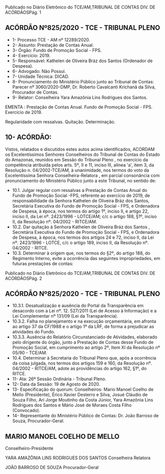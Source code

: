 Publicado  no  Diário  Eletrônico do TCE/AM,TRIBUNAL DE CONTAS DIV. DE ACÓRDÃOSPág. 1

## ACÓRDÃO Nº825/2020 - TCE - TRIBUNAL PLENO

- 1- Processo TCE - AM nº 12289/2020.
- 2- Assunto: Prestação de Contas Anual.
- 3- Órgão: Fundo de Promoção Social - FPS.
- 4- Exercício: 2019.
- 5- Responsável: Kathelen de Oliveira Bráz dos Santos (Ordenador de Despesa).
- 6- Advogado: Não Possui.
- 7- Unidade Técnica: DICAD.
- 8- Pronunciamento  do  Ministério  Público  junto  ao  Tribunal  de  Contas: Parecer  nº 3060/2020-DMP, Dr. Roberto Cavalcanti Krichanã da Silva, Procurador de Contas.
- 9- Relator: Conselheira Yara Amazônia Lins Rodrigues dos Santos.

EMENTA : Prestação  de  Contas  Anual.  Fundo  de Promoção Social - FPS. Exercício de 2019.

Regularidade com ressalvas. Quitação. Determinação.

## 10-  ACÓRDÃO:

Vistos, relatados e discutidos estes autos acima identificados, ACORDAM os Excelentíssimos Senhores Conselheiros do Tribunal de Contas do Estado do Amazonas, reunidos em Sessão do Tribunal Pleno , no exercício da competência atribuída pelos arts. 5º, II e 11, inciso III, alínea 'a', item 3, da Resolução n. 04/2002-TCE/AM, à unanimidade, nos  termos  do  voto  da  Excelentíssima  Senhora  Conselheira-Relatora , em  parcial consonância com pronunciamento do Ministério Público junto a este Tribunal, no sentido de:

- 10.1.  Julgar regular com ressalvas a Prestação de Contas Anual do Fundo de Promoção Social -FPS, referente ao exercício de 2019, de responsabilidade  da Senhora  Kathelen  de  Oliveira  Bráz  dos  Santos, Secretária Executiva do Fundo de Promoção Social - FPS, e Ordenadora de Despesa, à época, nos termos do artigo 1º, inciso II, e artigo 22, inciso II,  da  Lei  nº.  2423/1996 - LOTCE/AM; c/c o artigo 188, §1º, inciso II, da Resolução nº. 04/2002 - RITCE/AM.
- 10.2.  Dar quitação à Senhora Kathelen de Oliveira Bráz dos Santos , Secretária  Executiva  do  Fundo  de  Promoção  Social  -  FPS,  e Ordenadora de Despesa, à época, nos termos dos artigos 24 e 72, inciso II, da Lei nº. 2423/1996 - LOTCE, c/c o artigo 189, inciso II, da Resolução nº. 04/2002 - RITCE.
- 10.3.  Determinar à origem que,  nos  termos  do  §2º,  do  artigo  188,  do Regimento Interno, evite a ocorrência das seguintes impropriedades, em futuras prestações de contas:

Publicado  no  Diário  Eletrônico do TCE/AM,TRIBUNAL DE CONTAS DIV. DE ACÓRDÃOSPág. 2

## ACÓRDÃO Nº825/2020 - TCE - TRIBUNAL PLENO

- 10.3.1. Desatualização  e  ausência  do  Portal  da  Transparência  em desacordo com a Lei nº. 12. 527/2011 (Lei de Acesso à Informação) e a Lei Complementar nº 131/09 (Lei da Transparência).
- 10.3.2. Falha  no  planejamento  e  na  execução  orçamentária,  em afronta ao artigo 37 da CF/1988 e o artigo 1º da LRF, de forma a prejudicar as atividades do Fundo.
- 10.3.3. Ausência do Relatório Circunstanciado de Atividades, elaborado  pelo  dirigente  do  órgão,  junto  a  Prestação  de  Contas desse  Fundo  de  Promoção  Social,  em  cumprimento  ao  artigo  2º, Item XI da Resolução nº 05/90 - TCE/AM.
- 10.4.  Determinar à  Secretaria  do  Tribunal  Pleno  que,  após  a  ocorrência  da coisa  julgada,  nos  termos  dos  artigos  159  e  160,  da  Resolução  nº. 04/2002  -  RITCE/AM,  adote  as  providências  do  artigo  162, §1º, do RITCE.
- 11-  Ata: 26ª Sessão Ordinária - Tribunal Pleno.
- 12-  Data da Sessão: 19 de Agosto de 2020.
- 13-  Especificação do quorum: Conselheiros: Mario Manoel Coelho de Mello (Presidente),  Érico  Xavier  Desterro  e  Silva,  Josué  Cláudio  de  Souza  Filho,  Ari  Jorge Moutinho da Costa Júnior, Yara Amazônia Lins Rodrigues dos Santos e Mário José de Moraes Costa Filho (Convocado).
- 14-  Representante  do  Ministério  Público  de  Contas: Dr. João  Barroso  de  Souza, Procurador-Geral.

## MARIO MANOEL COELHO DE MELLO

Conselheiro-Presidente

YARA AMAZÔNIA LINS RODRIGUES DOS SANTOS Conselheira Relatora

JOÃO BARROSO DE SOUZA Procurador-Geral